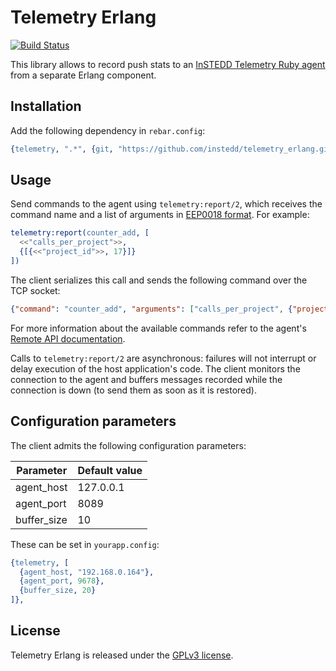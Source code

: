 # Telemetry Erlang

[![Build Status](https://travis-ci.org/instedd/telemetry_erlang.svg)](https://travis-ci.org/instedd/telemetry_erlang)

This library allows to record push stats to an [InSTEDD Telemetry Ruby agent](https://github.com/instedd/telemetry_rails) from a separate Erlang component.

## Installation

Add the following dependency in `rebar.config`:

```erlang
{telemetry, ".*", {git, "https://github.com/instedd/telemetry_erlang.git"}}
```

## Usage

Send commands to the agent using `telemetry:report/2`, which receives the command name and a list of arguments in [EEP0018 format](https://github.com/davisp/jiffy#data-format). For example:

```erlang
telemetry:report(counter_add, [
  <<"calls_per_project">>,
  {[{<<"project_id">>, 17}]}
])
```

The client serializes this call and sends the following command over the TCP socket:

```json
{"command": "counter_add", "arguments": ["calls_per_project", {"project_id": 17}]}
```

For more information about the available commands refer to the agent's [Remote API documentation](https://github.com/instedd/telemetry_rails/blob/master/README.md#remote-api).

Calls to `telemetry:report/2` are asynchronous: failures will not interrupt or delay execution of the host application's code. The client monitors the connection to the agent and buffers messages recorded while the connection is down (to send them as soon as it is restored).

## Configuration parameters

The client admits the following configuration parameters:

| Parameter     | Default value |
| ------------- | ------------- |
| agent_host    | 127.0.0.1     |
| agent_port    | 8089          |
| buffer_size   | 10            |

These can be set in `yourapp.config`:

```erlang
{telemetry, [
  {agent_host, "192.168.0.164"},
  {agent_port, 9678},
  {buffer_size, 20}
]},
```

## License

Telemetry Erlang is released under the [GPLv3 license](LICENSE).
